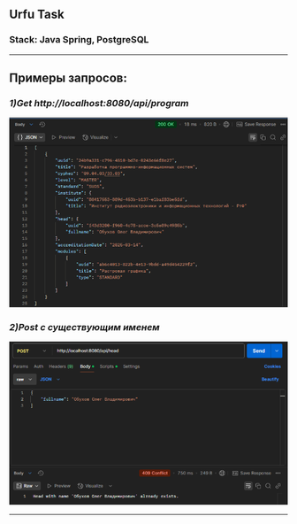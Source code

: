 ## Urfu Task

### Stack: Java Spring, PostgreSQL

--------

## Примеры запросов:
### ***1)Get http://localhost:8080/api/program***
![1](src/main/resources/static/img/GetApiProgram.png)

### ***2)Post с существующим именем***
![1](src/main/resources/static/img/PostApiHeadExists.png)

--------

